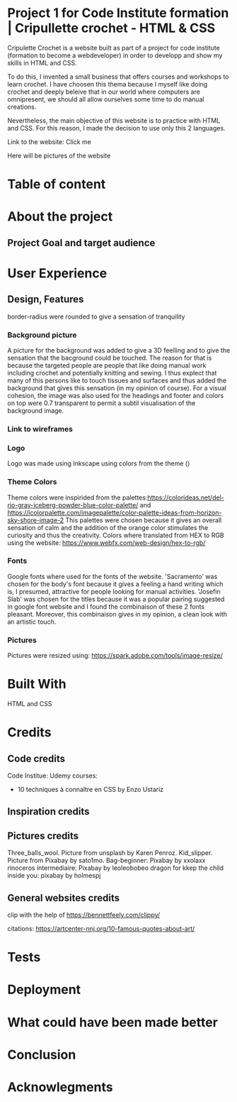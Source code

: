 # Project 1 for Code Institute formation | Cripullette crochet - HTML & CSS
Cripulette Crochet is a website built as part of a project for code institute (formation to become a webdeveloper) in order to developp and show my skills in HTML and CSS. 

To do this, I invented a small business that offers courses and workshops to learn crochet. I have choosen this thema because I myself like doing crochet and deeply beleive that in our world where computers are omnipresent, we should all allow ourselves some time to do manual creations. 

Nevertheless, the main objective of this website is to practice with HTML and CSS. For this reason, I made the decision to use only this 2 languages.

Link to the website: Click me


Here will be pictures of the website

# Table of content

# About the project
## Project Goal and target audience

# User Experience 
## Design, Features 
border-radius were rounded to give a sensation of tranquility
### Background picture
A picture for the background was added to give a 3D feelling and to give the sensation that the bacground could be touched. The reason for that is because the targeted people are people that like doing manual work including crochet and potentially knitting and sewing. I thus explect that many of this persons like to touch tissues and surfaces and thus added the background that gives this sensation (in my opinion of course).
For a visual cohesion, the image was also used for the headings and footer and colors on top were 0.7 transparent to permit a subtil visualisation of the background image.

### Link to wireframes

### Logo
Logo was made using Inkscape using colors from the theme ()
### Theme Colors
Theme colors were inspirided from the palettes:https://colorideas.net/del-rio-gray-iceberg-powder-blue-color-palette/ and https://icolorpalette.com/imagepalette/color-palette-ideas-from-horizon-sky-shore-image-2
This palettes were chosen because it gives an overall sensation of calm and the addition of the orange color stimulates the curiosity and thus the creativity.
Colors where translated from HEX to RGB using the website: https://www.webfx.com/web-design/hex-to-rgb/


### Fonts
Google fonts where used for the fonts of the website. 
'Sacramento' was chosen for the body's font because it gives a feeling a hand writing which is, I presumed, attractive for people looking for manual activities. 
'Josefin Slab' was chosen for the titles because it was a popular pairing suggested in google font website and I found the combinaison of these 2 fonts pleasant. Moreover, this combinaison gives in my opinion, a clean look with an artistic touch.

### Pictures
Pictures were resized using: https://spark.adobe.com/tools/image-resize/

# Built With
HTML and CSS

# Credits
## Code credits
Code Institue:
Udemy courses:
- 10 techniques à connaître en CSS by Enzo Ustariz

## Inspiration credits
## Pictures credits
Three_balls_wool. Picture from unsplash by Karen Penroz. 
Kid_slipper. Picture from Pixabay by sato1mo.
Bag-beginner: Pixabay by xxolaxx 
rinoceros intermediaire: Pixabay by leoleobobeo
dragon for kkep the child inside you: pixabay by holmespj
## General websites credits
clip with the help of https://bennettfeely.com/clippy/

citations: https://artcenter-nnj.org/10-famous-quotes-about-art/

# Tests

# Deployment

# What could have been made better

# Conclusion

# Acknowlegments